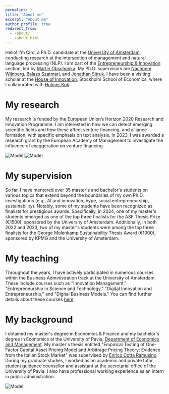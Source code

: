```yaml
---
permalink: /
title: "About me"
excerpt: "About me"
author_profile: true
redirect_from: 
  - /about/
  - /about.html
---
```

Hello! I'm Ciro, a Ph.D. candidate at the [University of Amsterdam](https://www.uva.nl/en), conducting research at the intersection of management and natural language processing (NLP). I am part of the [Entrepreneurship & Innovation](https://abs.uva.nl/content/sections/entrepeneurship-innovation/entrepreneurship-innovation.html) section, led by [Martin Obschonka](https://abs.uva.nl/profile/o/b/m.obschonka/m.obschonka.html?origin=p11pvOsST7%2BpQyiSE%2BEhzg). My Ph.D. supervisors are [Nachoem Wijnberg](https://www.uva.nl/profiel/w/i/n.m.wijnberg/n.m.wijnberg.html), [Balazs Szatmari](https://www.uva.nl/en/profile/s/z/b.szatmari/b.szatmari.html), and [Jonathan Sitruk](https://www.uva.nl/en/profile/s/i/j.m.c.sitruk/j.m.c.sitruk.html). I have been a visiting scholar at the [House of Innovation](https://www.hhs.se/houseofinnovation), Stockholm School of Economics, where I collaborated with [Holmer Kok](https://www.hhs.se/en/persons/k/kok-holmer/).

My research
======
My research is funded by the European Union’s Horizon 2020 Research and Innovation Programme. I am interested in how we can detect emerging scientific fields and how these affect venture financing, and alliance formation, with specific emphasis on text analysis. In 2023, I was awarded a research grant by the European Academy of Management to investigate the influence of exaggeration on venture financing.

![Model](https://cirodonaldesposito.github.io/images/uva.jpg)
![Model](https://cirodonaldesposito.github.io/images/organovir.jpg)

My supervision
======
So far, I have mentored over 35 master's and bachelor's students on various topics that extend beyond the boundaries of my own Ph.D. investigations (e.g., AI and innovation, hype, social entrepreneurship, sustainability). Notably, some of my students have been recognized as finalists for prestigious awards. Specifically, in 2024, one of my master's students emerged as one of the top three finalists for the ASF Thesis Prize (€1500), sponsored by the University of Amsterdam. Additionally, in both 2022 and 2023, two of my master's students were among the top three finalists for the George Molenkamp Sustainability Thesis Award (€1000), sponsored by KPMG and the University of Amsterdam.

My teaching
======
Throughout the years, I have actively participated in numerous courses within the Business Administration track at the University of Amsterdam. These include courses such as "Innovation Management," "Entrepreneurship in Science and Technology," "Digital Innovation and Entrepreneurship," and "Digital Business Models." You can find further details about these courses [here](https://cirodonaldesposito.github.io/teaching/).

My background
======
I obtained my master's degree in Economics & Finance and my bachelor's degree in Economics at the University of Pavia, [Department of Economics and Management](https://economiaemanagement.dip.unipv.it/en). My master's thesis entitled "Empirical Testing of One-Factor Capital Asset Pricing Model and Arbitrage Pricing Theory: Evidence from the Italian Stock Market" was supervised by [Enrico Cotta Ramusino](https://www.embaticinensis.eu/persone/enrico-cotta-ramusino/#:~:text=Professore%20di%20Strategia%20e%20Finanza,Universit%C3%A0%20di%20Bocconi%20di%20Milano.). During my graduate studies, I worked as an academic and private tutor, student guidance counsellor and assistant at the secretarial office of the University of Pavia. I also have professional working experience as an intern in public administration. 

![Model](https://cirodonaldesposito.github.io/images/unipv.jpg)
